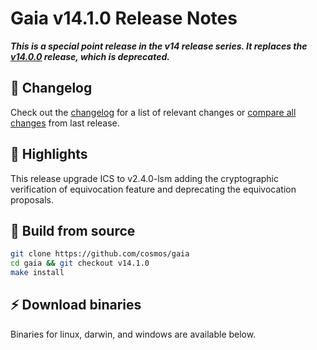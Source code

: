 # Gaia v14.1.0  Release Notes 

***This is a special point release in the v14 release series. It replaces the [v14.0.0](https://github.com/cosmos/gaia/releases/tag/v14.0.0) release, which is deprecated.***

## 📝 Changelog

Check out the [changelog](https://github.com/cosmos/gaia/blob/v14.1.0/CHANGELOG.md) for a list of relevant changes or [compare all changes](https://github.com/cosmos/gaia/compare/v13.0.2...v14.1.0) from last release.

## 🚀 Highlights

<!-- Add any highlights of this release -->

This release upgrade ICS to v2.4.0-lsm adding the cryptographic verification of equivocation feature and deprecating the equivocation proposals. 

## 🔨 Build from source

```bash
git clone https://github.com/cosmos/gaia
cd gaia && git checkout v14.1.0
make install
```

## ⚡️ Download binaries

Binaries for linux, darwin, and windows are available below.